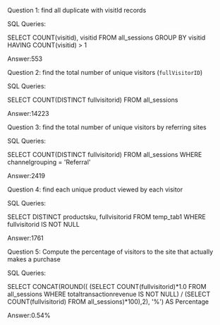 Question 1: find all duplicate with visitId records

SQL Queries:

SELECT COUNT(visitid), 
visitid FROM all_sessions
GROUP BY visitid
HAVING COUNT(visitid) > 1

Answer:553



Question 2: find the total number of unique visitors (`fullVisitorID`)

SQL Queries:

SELECT 
COUNT(DISTINCT fullvisitorid) 
FROM all_sessions

Answer:14223



Question 3: find the total number of unique visitors by referring sites

SQL Queries:

SELECT 
COUNT(DISTINCT fullvisitorid) 
FROM all_sessions
WHERE channelgrouping = 'Referral'

Answer:2419



Question 4: find each unique product viewed by each visitor

SQL Queries:

SELECT DISTINCT productsku, 
fullvisitorid FROM temp_tab1
WHERE fullvisitorid IS NOT NULL

Answer:1761



Question 5: Compute the percentage of visitors to the site that actually makes a purchase

SQL Queries:
	
SELECT CONCAT(ROUND(( (SELECT COUNT(fullvisitorid)*1.0 
FROM all_sessions 
WHERE totaltransactionrevenue IS NOT NULL) / (SELECT  COUNT(fullvisitorid) 
FROM all_sessions)*100),2), '%') 
AS Percentage

Answer:0.54%

